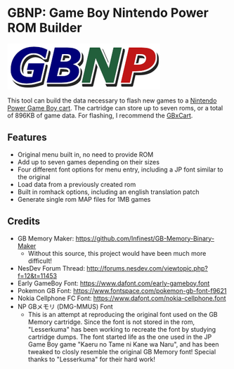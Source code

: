 # GBNP: Game Boy Nintendo Power ROM Builder

![GBNP logo](img/gbnp.png)

This tool can build the data necessary to flash new games to a [Nintendo Power Game Boy cart](https://en.wikipedia.org/wiki/Nintendo_Power_(cartridge)). The cartridge can store up to seven roms, or a total of 896KB of game data. For flashing, I recommend the [GBxCart](https://www.gbxcart.com/).

## Features
- Original menu built in, no need to provide ROM
- Add up to seven games depending on their sizes
- Four different font options for menu entry, including a JP font similar to the original
- Load data from a previously created rom
- Built in romhack options, including an english translation patch
- Generate single rom MAP files for 1MB games

## Credits
- GB Memory Maker: https://github.com/Infinest/GB-Memory-Binary-Maker
  - Without this source, this project would have been much more difficult!
- NesDev Forum Thread: http://forums.nesdev.com/viewtopic.php?f=12&t=11453
- Early GameBoy Font: https://www.dafont.com/early-gameboy.font
- Pokemon GB Font: https://www.fontspace.com/pokemon-gb-font-f9621
- Nokia Cellphone FC Font: https://www.dafont.com/nokia-cellphone.font
- NP GBメモリ (DMG-MMUS) Font
  - This is an attempt at reproducing the original font used on the GB Memory cartridge. Since the font is not stored in the rom, "Lesserkuma" has been working to recreate the font by studying cartridge dumps. The font started life as the one used in the JP Game Boy game "Kaeru no Tame ni Kane wa Naru", and has been tweaked to closly resemble the original GB Memory font! Special thanks to "Lesserkuma" for their hard work!
